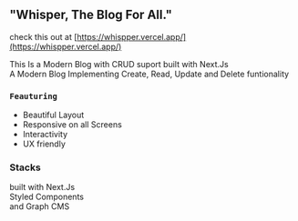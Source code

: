 ## "Whisper, The Blog For All."

check this out at [https://whispper.vercel.app/](https://whispper.vercel.app/)

This Is a Modern Blog with CRUD suport built with Next.Js \
A Modern Blog Implementing Create, Read, Update and Delete funtionality

### `Feauturing`

- Beautiful Layout
- Responsive on all Screens
- Interactivity
- UX friendly

### Stacks

built with Next.Js \
Styled Components \
and Graph CMS
